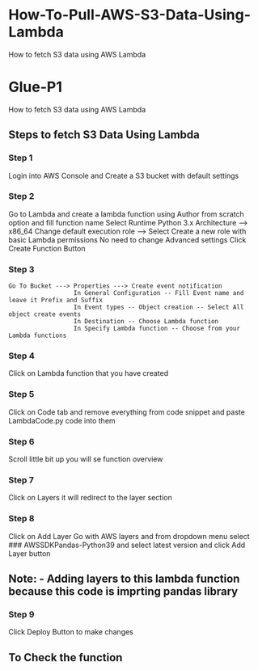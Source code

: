 # How-To-Pull-AWS-S3-Data-Using-Lambda
How to fetch S3 data using AWS Lambda


# Glue-P1
How to fetch S3 data using AWS Lambda

## Steps to fetch S3 Data Using Lambda
### Step 1
  Login into AWS Console and Create a S3 bucket with default settings
### Step 2
  Go to Lambda and create a lambda function using Author from scratch option and fill function name
  Select Runtime Python 3.x
  Architecture --> x86_64
  Change default execution role --> Select Create a new role with basic Lambda permissions
  No need to change Advanced settings
  Click Create Function Button
### Step 3
    Go To Bucket ---> Properties ---> Create event notification
                      In General Configuration -- Fill Event name and leave it Prefix and Suffix
                      In Event types -- Object creation -- Select All object create events
                      In Destination -- Choose Lambda function
                      In Specify Lambda function -- Choose from your Lambda functions

### Step 4 
  Click on Lambda function that you have created 
### Step 5
  Click on Code tab and remove everything from code snippet and paste LambdaCode.py code into them
### Step 6
  Scroll little bit up you will se function overview
### Step 7
  Click on Layers it will redirect to the layer section
### Step 8
  Click on Add Layer
    Go with AWS layers and from dropdown menu select ### AWSSDKPandas-Python39 and select latest version 
    and click Add Layer button
## Note: - Adding layers to this lambda function because this code is imprting pandas library
### Step 9
  Click Deploy Button to make changes

## To Check the function
  
